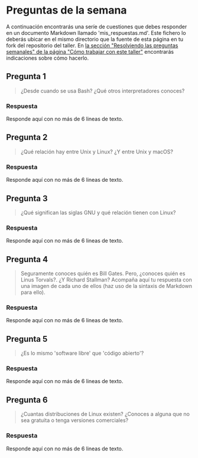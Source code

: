 # Preguntas de la semana

A continuación encontrarás una seríe de cuestiones que debes responder en un
documento Markdown llamado 'mis_respuestas.md'. Este fichero lo deberás ubicar en el mismo directorio que la
fuente de esta página en tu fork del repositorio del taller. En [la sección "Resolviendo las
preguntas semanales" de la página "Cómo trabajar con este
taller"](../material_suplementario/como_trabajar/como_trabajar.md#resolviendo-las-preguntas-semanales) encontrarás indicaciones sobre
cómo hacerlo.

## Pregunta 1

> ¿Desde cuando se usa Bash? ¿Qué otros interpretadores conoces?

### Respuesta

Responde aquí con no más de 6 lineas de texto.

## Pregunta 2

> ¿Qué relación hay entre Unix y Linux? ¿Y entre Unix y macOS?

### Respuesta

Responde aquí con no más de 6 lineas de texto.

## Pregunta 3

> ¿Qué significan las siglas GNU y qué relación tienen con Linux?

### Respuesta

Responde aquí con no más de 6 lineas de texto.

## Pregunta 4

> Seguramente conoces quién es Bill Gates. Pero, ¿conoces quién es Linus
> Torvals?. ¿Y Richard Stallman? Acompaña aquí tu respuesta con una imagen de cada
> uno de ellos (haz uso de la sintaxis de Markdown para ello).

### Respuesta

Responde aquí con no más de 6 lineas de texto.

## Pregunta 5

> ¿Es lo mismo 'software libre' que 'código abierto'?

### Respuesta

Responde aquí con no más de 6 lineas de texto.

## Pregunta 6

> ¿Cuantas distribuciones de Linux existen? ¿Conoces a alguna que no sea gratuita o tenga versiones comerciales?

### Respuesta

Responde aquí con no más de 6 lineas de texto.



